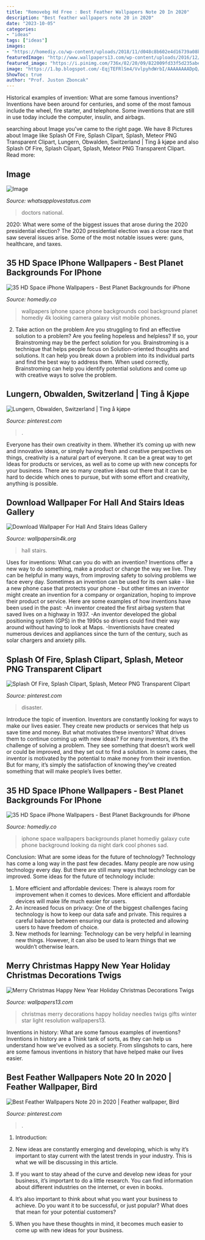 ```yaml
---
title: "Removebg Hd Free : Best Feather Wallpapers Note 20 In 2020"
description: "Best feather wallpapers note 20 in 2020"
date: "2023-10-05"
categories:
- "ideas"
tags: ["ideas"]
images:
- "https://homediy.co/wp-content/uploads/2018/11/d048c8b602e4d16739a08bb7468a5080.jpg"
featuredImage: "http://www.wallpapers13.com/wp-content/uploads/2016/12/Merry-Christmas-Happy-New-Year-holiday-Christmas-decorations-Twigs-Needles-Gifts-Star-Light-Winter-Holiday-Wallpaper-HD-5120x3200.jpg"
featured_image: "https://i.pinimg.com/736x/82/20/09/822009fd33f5d235abe8ee608029cdd9.jpg"
image: "https://1.bp.blogspot.com/-EqjTEFRlSm4/VvlpyhdWrbI/AAAAAAAADpQ/EvpbjElwbsM1E4OZvAz_iJdbz8f5zXNdA/s1600/sfgsfdg.jpg"
ShowToc: true
author: "Prof. Juston Zboncak"
---
```



Historical examples of invention: What are some famous inventions?
Inventions have been around for centuries, and some of the most famous include the wheel, fire starter, and telephone. Some inventions that are still in use today include the computer, insulin, and airbags.

	

		
searching about Image you've came to the right page. We have 8 Pictures about Image like Splash Of Fire, Splash Clipart, Splash, Meteor PNG Transparent Clipart, Lungern, Obwalden, Switzerland | Ting å kjøpe and also Splash Of Fire, Splash Clipart, Splash, Meteor PNG Transparent Clipart. Read more:
		
    
## Image

<img loading=lazy src="https://1.bp.blogspot.com/-EqjTEFRlSm4/VvlpyhdWrbI/AAAAAAAADpQ/EvpbjElwbsM1E4OZvAz_iJdbz8f5zXNdA/s1600/sfgsfdg.jpg" onerror="this.onerror=null;this.src='https://tse1.mm.bing.net/th?id=OIP.l1h6vHTUFQTvOZyAFDejlgHaEO&amp;pid=15.1';" alt="Image">

_Source: whatsapplovestatus.com_

>doctors national. 

	

2020: What were some of the biggest issues that arose during the 2020 presidential election?
The 2020 presidential election was a close race that saw several issues arise. Some of the most notable issues were: guns, healthcare, and taxes.

    
## 35 HD Space IPhone Wallpapers - Best Planet Backgrounds For IPhone

<img loading=lazy src="https://homediy.co/wp-content/uploads/2018/11/d048c8b602e4d16739a08bb7468a5080.jpg" onerror="this.onerror=null;this.src='https://tse2.mm.bing.net/th?id=OIP.vJxxhC9f68wyeJjMXv0lwQHaNK&amp;pid=15.1';" alt="35 HD Space iPhone Wallpapers - Best Planet Backgrounds for iPhone">

_Source: homediy.co_

>wallpapers iphone space phone backgrounds cool background planet homediy 4k looking camera galaxy visit mobile phones. 

	

2. Take action on the problem
Are you struggling to find an effective solution to a problem? Are you feeling hopeless and helpless? If so, your Brainstroming may be the perfect solution for you. Brainstroming is a technique that helps people focus on Solution-oriented thoughts and solutions. It can help you break down a problem into its individual parts and find the best way to address them. When used correctly, Brainstroming can help you identify potential solutions and come up with creative ways to solve the problem.

    
## Lungern, Obwalden, Switzerland | Ting å Kjøpe

<img loading=lazy src="https://i.pinimg.com/736x/8f/a2/5e/8fa25e5c7fd76e19226e85070b8cffd3--wallpaper-backgrounds-switzerland.jpg" onerror="this.onerror=null;this.src='https://tse4.mm.bing.net/th?id=OIP.teTTK1KRSoLMlas-M0Ya2gHaD5&amp;pid=15.1';" alt="Lungern, Obwalden, Switzerland | Ting å kjøpe">

_Source: pinterest.com_

>. 

	

Everyone has their own creativity in them. Whether it’s coming up with new and innovative ideas, or simply having fresh and creative perspectives on things, creativity is a natural part of everyone. It can be a great way to get Ideas for products or services, as well as to come up with new concepts for your business. There are so many creative ideas out there that it can be hard to decide which ones to pursue, but with some effort and creativity, anything is possible.

    
## Download Wallpaper For Hall And Stairs Ideas Gallery

<img loading=lazy src="http://www.wallpapersin4k.org/wp-content/uploads/2017/04/Wallpaper-For-Hall-And-Stairs-Ideas-6.jpg" onerror="this.onerror=null;this.src='https://tse3.mm.bing.net/th?id=OIP.w7PgLzmrxAJ-Coz0KKVP7wHaJ3&amp;pid=15.1';" alt="Download Wallpaper For Hall And Stairs Ideas Gallery">

_Source: wallpapersin4k.org_

>hall stairs. 

	

Uses for inventions: What can you do with an invention?
Inventions offer a new way to do something, make a product or change the way we live. They can be helpful in many ways, from improving safety to solving problems we face every day. Sometimes an invention can be used for its own sake - like a new phone case that protects your phone - but other times an inventor might create an invention for a company or organization, hoping to improve their product or service. Here are some examples of how inventions have been used in the past: 
-An inventor created the first airbag system that saved lives on a highway in 1937.
-An inventor developed the global positioning system (GPS) in the 1990s so drivers could find their way around without having to look at Maps.
-Inventionists have created numerous devices and appliances since the turn of the century, such as solar chargers and anxiety pills.

    
## Splash Of Fire, Splash Clipart, Splash, Meteor PNG Transparent Clipart

<img loading=lazy src="https://i.pinimg.com/736x/82/20/09/822009fd33f5d235abe8ee608029cdd9.jpg" onerror="this.onerror=null;this.src='https://tse4.mm.bing.net/th?id=OIP.Wv-y4FrU7yTTM5W4vRb14wHaLy&amp;pid=15.1';" alt="Splash Of Fire, Splash Clipart, Splash, Meteor PNG Transparent Clipart">

_Source: pinterest.com_

>disaster. 

	

Introduce the topic of invention.
Inventors are constantly looking for ways to make our lives easier. They create new products or services that help us save time and money. But what motivates these inventors? What drives them to continue coming up with new ideas?
For many inventors, it’s the challenge of solving a problem. They see something that doesn’t work well or could be improved, and they set out to find a solution. In some cases, the inventor is motivated by the potential to make money from their invention. But for many, it’s simply the satisfaction of knowing they’ve created something that will make people’s lives better.

    
## 35 HD Space IPhone Wallpapers - Best Planet Backgrounds For IPhone

<img loading=lazy src="https://homediy.co/wp-content/uploads/2018/11/a8da5388b5c7773d52a8415c9b022391.jpg" onerror="this.onerror=null;this.src='https://tse3.mm.bing.net/th?id=OIP.czsnnue10jDfgTQ7JbcYFwHaNK&amp;pid=15.1';" alt="35 HD Space iPhone Wallpapers - Best Planet Backgrounds for iPhone">

_Source: homediy.co_

>iphone space wallpapers backgrounds planet homediy galaxy cute phone background looking da night dark cool phones sad. 

	

Conclusion: What are some ideas for the future of technology?
Technology has come a long way in the past few decades. Many people are now using technology every day. But there are still many ways that technology can be improved. Some ideas for the future of technology include: 
1) More efficient and affordable devices: There is always room for improvement when it comes to devices. More efficient and affordable devices will make life much easier for users. 
2) An increased focus on privacy: One of the biggest challenges facing technology is how to keep our data safe and private. This requires a careful balance between ensuring our data is protected and allowing users to have freedom of choice. 
3) New methods for learning: Technology can be very helpful in learning new things. However, it can also be used to learn things that we wouldn’t otherwise learn.

    
## Merry Christmas Happy New Year Holiday Christmas Decorations Twigs

<img loading=lazy src="http://www.wallpapers13.com/wp-content/uploads/2016/12/Merry-Christmas-Happy-New-Year-holiday-Christmas-decorations-Twigs-Needles-Gifts-Star-Light-Winter-Holiday-Wallpaper-HD-5120x3200.jpg" onerror="this.onerror=null;this.src='https://tse4.mm.bing.net/th?id=OIP.eNI2wjJ5o45DbKm7zU_VNAHaEo&amp;pid=15.1';" alt="Merry Christmas Happy New Year Holiday Christmas Decorations Twigs">

_Source: wallpapers13.com_

>christmas merry decorations happy holiday needles twigs gifts winter star light resolution wallpapers13. 

	

Inventions in history: What are some famous examples of inventions?
Inventions in history are a Think tank of sorts, as they can help us understand how we've evolved as a society. From slingshots to cars, here are some famous inventions in history that have helped make our lives easier.

    
## Best Feather Wallpapers Note 20 In 2020 | Feather Wallpaper, Bird

<img loading=lazy src="https://i.pinimg.com/736x/de/25/dc/de25dcf737aa12cf755f9bdceb4fe503.jpg" onerror="this.onerror=null;this.src='https://tse1.mm.bing.net/th?id=OIP.polZaR_OVxi8XKY0vl7yIgHaNK&amp;pid=15.1';" alt="Best Feather Wallpapers Note 20 in 2020 | Feather wallpaper, Bird">

_Source: pinterest.com_

>. 

	

1. Introduction:
1. New ideas are constantly emerging and developing, which is why it’s important to stay current with the latest trends in your industry. This is what we will be discussing in this article.
2. If you want to stay ahead of the curve and develop new ideas for your business, it’s important to do a little research. You can find information about different industries on the internet, or even in books.

3. It’s also important to think about what you want your business to achieve. Do you want it to be successful, or just popular? What does that mean for your potential customers?

4. When you have these thoughts in mind, it becomes much easier to come up with new ideas for your business.

